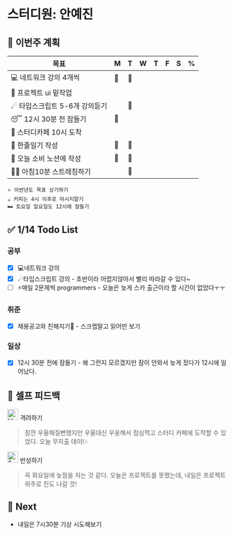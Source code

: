 # 스터디원: 안예진

## 🚀 이번주 계획
 
| 목표                            | M   | T   | W   | T   | F   | S   | %   |
| ------------------------------- | --- | --- | --- | --- | --- | --- | --- |
| 💻 네트워크 강의 4개씩          | 🍓  |  🍓 |    |   |    |    |   |
| 🌲 프로젝트 ui 밑작업           |   |    |    |   |    |    |   |
| ☄ 타입스크립트 5-6개 강의듣기  |   |  🍓  |    |   |    |    |   |
| 😴 12시 30분 전 잠들기          | 🍓  |   |   |    |    |   |   |
| 📌 스터디카페 10시 도착         |   |   |    |   |    |    |   |
| 🎀 한줄일기 작성                | 🍓  |  🍓 |   |   |    |    |   |
| 💸 오늘 소비 노션에 작성        | 🍓  | 🍓  |   |   |    |    |   |
| 🤸‍♀️ 아침10분 스트레칭하기        |   | 🍓 |   |   |    |    |   |


```text
⭐ 이번년도 목표 상기하기
☕ 커피는 4시 이후로 마시지말기
🛏️ 토요일 일요일도 12시에 잠들기

```

## ✅ 1/14 Todo List

### 공부
- [x] 💻네트워크 강의
- [x] ☄타입스크립트 강의 - 초반이라 어렵지않아서 빨리 따라갈 수 있다~
- [ ] ⚡매일 2문제씩 programmers - 오늘은 늦게 스카 출근이라 할 시간이 없었다ㅜㅜ

### 취준
- [x] 채용공고와 친해지기🔅 - 스크랩말고 읽어만 보기
### 일상
- [x] 12시 30분 전에 잠들기 - 왜 그런지 모르겠지만 잠이 안와서 늦게 잤다가 12시에 일어났다.

## 🎉 셀프 피드백

<img src="https://raw.githubusercontent.com/Tarikul-Islam-Anik/Animated-Fluent-Emojis/master/Emojis/Smilies/Hugging%20Face.png" alt="Hugging Face" width="25" height="25"> 격려하기</img>

> 잠깐 우울해질뻔했지만 우울대신 우웅해서 점심먹고 스터디 카페에 도착할 수 있었다.
> 오늘 무지출 데이!🎶

<img src="https://raw.githubusercontent.com/Tarikul-Islam-Anik/Animated-Fluent-Emojis/master/Emojis/Smilies/Face%20with%20Monocle.png" alt="Face with Monocle" width="25" height="25"> 반성하기</img>

>꼭 화요일에 늦잠을 자는 것 같다. 오늘은 프로젝트를 못했는데, 내일은 프로젝트 위주로 진도 나갈 것! 
## 🌱 Next
- 내일은 7시30분 기상 시도해보기
